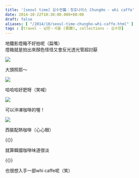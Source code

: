 ```yaml
---
title: '[seoul time] 김수현篇：청호나이스 ChungHo - whi caffe'
date: 2014-10-22T10:30:00.000+08:00
draft: false
aliases: [ "/2014/10/seoul-time-chungho-whi-caffe.html" ]
tags : [travel - 남한・서울 (首爾), collections - 김수현]
---
```


地鐵影燈箱不好拍呢（扁嘴）  
燈箱就是拍出來顏色怪怪又會反光透光管超討厭  

![](/images/seoulkshchungho.jpg)

大頭照耶～  

![](/images/seoulkshchungho1.jpg)

哈哈哈好肥呀（笑喊）  

![](/images/seoulkshchungho2.jpg)

可以沖凍咖啡的喔！  

![](/images/seoulkshchungho3.jpg)

西裝配熱咖啡（心心眼）  

{{<youtube FCXxmECEL8k>}}

就算韓國咖啡味道很淡  

{{<youtube lMSz8S7Iqw4>}}

也很想入手一部whi caffe呢（笑）
